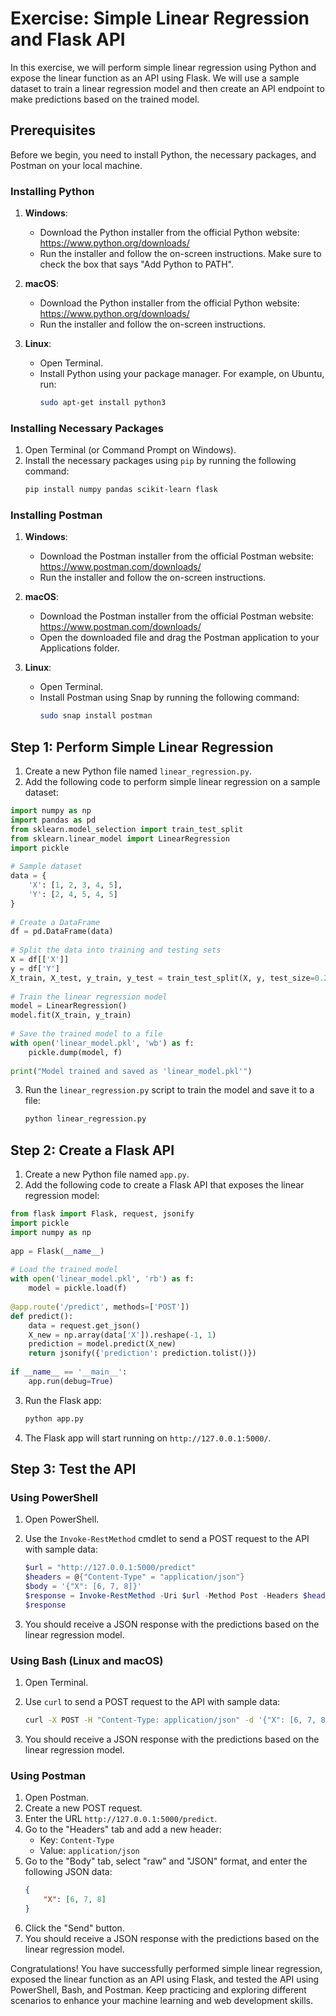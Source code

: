 # Exercise: Simple Linear Regression and Flask API  
   
In this exercise, we will perform simple linear regression using Python and expose the linear function as an API using Flask. We will use a sample dataset to train a linear regression model and then create an API endpoint to make predictions based on the trained model.  
   
## Prerequisites  
   
Before we begin, you need to install Python, the necessary packages, and Postman on your local machine.  
   
### Installing Python  
   
1. **Windows**:  
   - Download the Python installer from the official Python website: https://www.python.org/downloads/  
   - Run the installer and follow the on-screen instructions. Make sure to check the box that says "Add Python to PATH".  
   
2. **macOS**:  
   - Download the Python installer from the official Python website: https://www.python.org/downloads/  
   - Run the installer and follow the on-screen instructions.  
   
3. **Linux**:  
   - Open Terminal.  
   - Install Python using your package manager. For example, on Ubuntu, run:  
     ```sh  
     sudo apt-get install python3  
     ```  
   
### Installing Necessary Packages  
   
1. Open Terminal (or Command Prompt on Windows).  
2. Install the necessary packages using `pip` by running the following command:  
   ```sh  
   pip install numpy pandas scikit-learn flask  
   ```  
   
### Installing Postman  
   
1. **Windows**:  
   - Download the Postman installer from the official Postman website: https://www.postman.com/downloads/  
   - Run the installer and follow the on-screen instructions.  
   
2. **macOS**:  
   - Download the Postman installer from the official Postman website: https://www.postman.com/downloads/  
   - Open the downloaded file and drag the Postman application to your Applications folder.  
   
3. **Linux**:  
   - Open Terminal.  
   - Install Postman using Snap by running the following command:  
     ```sh  
     sudo snap install postman  
     ```  
   
## Step 1: Perform Simple Linear Regression  
   
1. Create a new Python file named `linear_regression.py`.  
2. Add the following code to perform simple linear regression on a sample dataset:  
   
```python  
import numpy as np  
import pandas as pd  
from sklearn.model_selection import train_test_split  
from sklearn.linear_model import LinearRegression  
import pickle  
   
# Sample dataset  
data = {  
    'X': [1, 2, 3, 4, 5],  
    'Y': [2, 4, 5, 4, 5]  
}  
   
# Create a DataFrame  
df = pd.DataFrame(data)  
   
# Split the data into training and testing sets  
X = df[['X']]  
y = df['Y']  
X_train, X_test, y_train, y_test = train_test_split(X, y, test_size=0.2, random_state=42)  
   
# Train the linear regression model  
model = LinearRegression()  
model.fit(X_train, y_train)  
   
# Save the trained model to a file  
with open('linear_model.pkl', 'wb') as f:  
    pickle.dump(model, f)  
   
print("Model trained and saved as 'linear_model.pkl'")  
```  
   
3. Run the `linear_regression.py` script to train the model and save it to a file:  
   ```sh  
   python linear_regression.py  
   ```  
   
## Step 2: Create a Flask API  
   
1. Create a new Python file named `app.py`.  
2. Add the following code to create a Flask API that exposes the linear regression model:  
   
```python  
from flask import Flask, request, jsonify  
import pickle  
import numpy as np  
   
app = Flask(__name__)  
   
# Load the trained model  
with open('linear_model.pkl', 'rb') as f:  
    model = pickle.load(f)  
   
@app.route('/predict', methods=['POST'])  
def predict():  
    data = request.get_json()  
    X_new = np.array(data['X']).reshape(-1, 1)  
    prediction = model.predict(X_new)  
    return jsonify({'prediction': prediction.tolist()})  
   
if __name__ == '__main__':  
    app.run(debug=True)  
```  
   
3. Run the Flask app:  
   ```sh  
   python app.py  
   ```  
   
4. The Flask app will start running on `http://127.0.0.1:5000/`.  
   
## Step 3: Test the API  
   
### Using PowerShell  
   
1. Open PowerShell.  
2. Use the `Invoke-RestMethod` cmdlet to send a POST request to the API with sample data:  
   ```powershell  
   $url = "http://127.0.0.1:5000/predict"  
   $headers = @{"Content-Type" = "application/json"}  
   $body = '{"X": [6, 7, 8]}'  
   $response = Invoke-RestMethod -Uri $url -Method Post -Headers $headers -Body $body  
   $response  
   ```  
   
3. You should receive a JSON response with the predictions based on the linear regression model.  
   
### Using Bash (Linux and macOS)  
   
1. Open Terminal.  
2. Use `curl` to send a POST request to the API with sample data:  
   ```sh  
   curl -X POST -H "Content-Type: application/json" -d '{"X": [6, 7, 8]}' http://127.0.0.1:5000/predict  
   ```  
   
3. You should receive a JSON response with the predictions based on the linear regression model.  
   
### Using Postman  
   
1. Open Postman.  
2. Create a new POST request.  
3. Enter the URL `http://127.0.0.1:5000/predict`.  
4. Go to the "Headers" tab and add a new header:  
   - Key: `Content-Type`  
   - Value: `application/json`  
5. Go to the "Body" tab, select "raw" and "JSON" format, and enter the following JSON data:  
   ```json  
   {  
       "X": [6, 7, 8]  
   }  
   ```  
6. Click the "Send" button.  
7. You should receive a JSON response with the predictions based on the linear regression model.  
   
Congratulations! You have successfully performed simple linear regression, exposed the linear function as an API using Flask, and tested the API using PowerShell, Bash, and Postman. Keep practicing and exploring different scenarios to enhance your machine learning and web development skills.  
   
